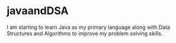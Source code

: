 # javaandDSA
I am starting to learn Java as my primary language along with Data Structures and Algorithms to improve my problem solving skills.
